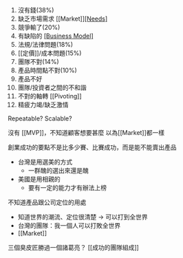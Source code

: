 
1. 沒有錢(38%)
2. 缺乏市場需求 [[Market]][[Needs]](35%)
3. 競爭輸了(20%)
4. 有缺陷的 [[Business Model]](19%)
5. 法規/法律問題(18%)    
6. [[定價]]/成本問題(15%)    
7. 團隊不對(14%)    
8. 產品時間點不對(10%)    
9. 產品不好    
10. 團隊/投資者之間的不和諧
11. 不對的軸轉 [[Pivoting]]
12. 精疲力竭/缺乏激情

Repeatable?
Scalable?

沒有 [[MVP]]，不知道顧客想要甚麼
以為[[Market]]都一樣

創業成功的要點不是比多少賽、比賽成功，而是能不能賣出產品
- 台灣是用選美的方式
	- 一群醜的選出來還是醜
- 美國是用相親的
	- 要有一定的能力才有辦法上榜

不知道產品跟公司定位的用處
- 知道世界的潮流、定位很清楚 -> 可以打到全世界
- 台灣的團隊：我一個人可以打敗全世界
- [[Market]]

三個臭皮匠勝過一個諸葛亮？
[[成功的團隊組成]]